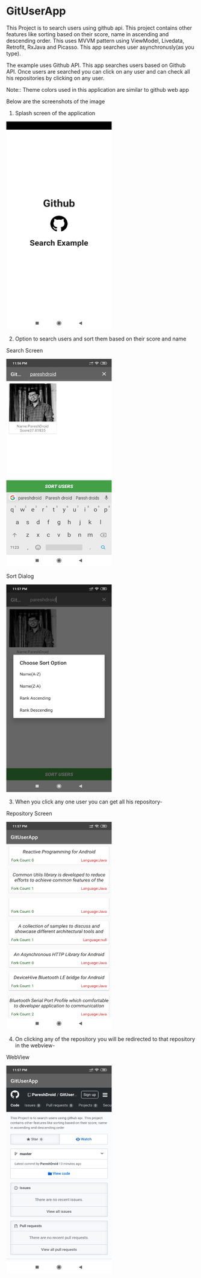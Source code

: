 # GitUserApp


This Project is to search users using github api. This project contains other features like sorting based on their score, name in ascending and descending order.
This uses MVVM pattern using ViewModel, Livedata, Retrofit, RxJava and Picasso. This app searches user asynchronusly(as you type).

The example uses Github API. This app searches users based on Github API. Once users are searched you can click on any user
and can check all his repositories by clicking on any user.

Note:: Theme colors used in this application are similar to github web app

Below are the screenshots of the image
1) Splash screen of the application

<img src="Images/git_splash.png" height="550" width="280">

2) Option to search users and sort them based on their score and name

Search Screen

<img src="Images/git_search2.png" height="550" width="280">

Sort Dialog

<img src="Images/git_sort.png" height="550" width="280">

3) When you click any one user you can get all his repository-

Repository Screen

<img src="Images/git_repo.png" height="550" width="280">

4) On clicking any of the repository you will be redirected to that repository in the webview-

WebView

<img src="Images/git_webpage.png" height="550" width="280">
